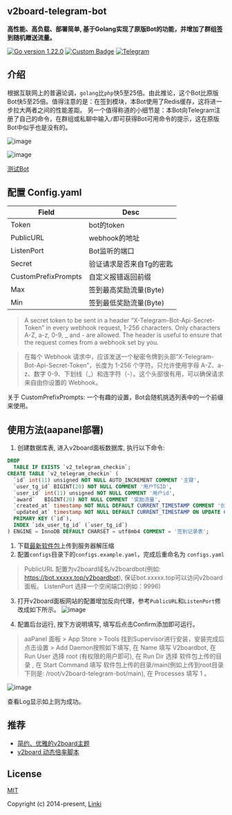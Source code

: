 ## v2board-telegram-bot

**高性能、高负载、部署简单, 基于Golang实现了原版Bot的功能，并增加了群组签到随机赠送流量。**

<p>
  <a href="https://golang.org/doc/devel/release.html#go1.22"><img src="https://img.shields.io/badge/Go-1.22.0-blue.svg" alt="Go version 1.22.0"></a>
  <a href="https://github.com/v2board/v2board/tree/1.7.4"><img alt="Custom Badge" src="https://img.shields.io/badge/v2board-1.7.4-purple?style=flat-square""></a>
  <a href="https://t.me/zeroThemeGroup"><img alt="Telegram" src="https://img.shields.io/badge/交流群组-Telegram-blue?style=flat-square"></a>
</p>

## 介绍
根据互联网上的普遍论调，`golang`比`php`快5至25倍。由此推论，这个Bot比原版Bot快5至25倍。值得注意的是：在签到模块，本Bot使用了Redis缓存，这将进一步拉大两者之间的性能差距。
另一个值得称道的小细节是：本Bot向Telegram注册了自己的命令，在群组或私聊中输入`/`即可获得Bot可用命令的提示，这在原版Bot中似乎也是没有的。

![image](https://github.com/amyouran/v2board-telegram-bot/assets/150254537/5985726c-7ba8-4d61-9617-9ae22991c5db)

![image](https://github.com/amyouran/v2board-telegram-bot/assets/150254537/1202609f-6c1d-460b-89d1-221eda35ac9c)


[测试Bot](https://t.me/zeroThemeGroup)

## 配置 Config.yaml
| Field                 | Desc                                                       | 
| --------------------- | ------------------------------------------------------------ | 
| Token          | bot的token                   |    
| PublicURL                | webhook的地址                               |      
| ListenPort             | Bot监听的端口                         |  
| Secret          | 验证请求是否来自Tg的密匙                   |
| CustomPrefixPrompts          | 自定义报错返回前缀                   |
| Max | 签到最高奖励流量(Byte) | 
| Min | 签到最低奖励流量(Byte) | 

> A secret token to be sent in a header “X-Telegram-Bot-Api-Secret-Token” in every webhook request, 1-256 characters. Only characters A-Z, a-z, 0-9, _ and - are allowed. The header is useful to ensure that the request comes from a webhook set by you.

> 在每个 Webhook 请求中，应该发送一个秘密令牌到头部“X-Telegram-Bot-Api-Secret-Token”，长度为 1-256 个字符。只允许使用字母 A-Z、a-z、数字 0-9、下划线（_）和连字符（-）。这个头部很有用，可以确保请求来自由你设置的 Webhook。

关于 CustomPrefixPrompts: 一个有趣的设置，Bot会随机挑选列表中的一个前缀来使用。

## 使用方法(aapanel部署)
1. 创建数据库表, 进入v2board面板数据库, 执行以下命令:
````sql
DROP 
  TABLE IF EXISTS `v2_telegram_checkin`;
CREATE TABLE `v2_telegram_checkin` (
  `id` int(11) unsigned NOT NULL AUTO_INCREMENT COMMENT '主键', 
  `user_tg_id` BIGINT(20) NOT NULL COMMENT '用户TGID',
  `user_id` int(11) unsigned NOT NULL COMMENT '用户id',  
  `award` 	BIGINT(20) NOT NULL COMMENT '奖励流量', 
  `created_at` timestamp NOT NULL DEFAULT CURRENT_TIMESTAMP COMMENT '创建时间', 
  `updated_at` timestamp NOT NULL DEFAULT CURRENT_TIMESTAMP ON UPDATE CURRENT_TIMESTAMP COMMENT '更新时间', 
  PRIMARY KEY (`id`), 
  INDEX `idx_user_tg_id` (`user_tg_id`)
) ENGINE = InnoDB DEFAULT CHARSET = utf8mb4 COMMENT = '签到记录表';
````
1. 下载[最新软件包](https://github.com/amyouran/v2board-telegram-bot/releases)上传到服务器解压缩
2. 配置`configs`目录下的`configs.example.yaml`，完成后重命名为 `configs.yaml`
   
> PublicURL 配置为v2board域名/v2boardbot(例如: https://bot.xxxxx.top/v2boardbot), 保证bot.xxxxx.top可以访问v2board面板。
> ListenPort 选择一个空闲端口(例如：9996)

3. 打开v2board面板网站的配置增加反向代理，参考`PublicURL`和`ListenPort`修改成如下所示。
![image](https://github.com/amyouran/v2board-telegram-bot/assets/150254537/3551d8f9-2ff8-424f-8d0b-cac69a2619dc)

4. 配置后台运行, 按下方说明填写, 填写后点击Confirm添加即可运行。

> aaPanel 面板 > App Store > Tools
> 找到Supervisor进行安装，安装完成后点击设置 > Add Daemon按照如下填写, 
> 在 Name 填写 V2boardbot, 
> 在 Run User 选择 root (有权限的用户即可), 
> 在 Run Dir 选择 软件包上传的目录 , 
> 在 Start Command 填写 软件包上传的目录/main(例如上传到root目录下则是: /root/v2board-telegram-bot/main), 
> 在 Processes 填写 1 。

![image](https://github.com/amyouran/v2board-telegram-bot/assets/150254537/3abd3737-ba3a-4af9-838e-9f1a5ec226cf)

查看Log显示如上则为成功。

## 推荐

- [简约、优雅的v2board主题](https://github.com/amyouran/V2b-Zero-Theme)
- [v2board 动态倍率脚本](https://github.com/amyouran/v2board-dynamic-rate)

## License

[MIT](https://opensource.org/licenses/MIT)

Copyright (c) 2014-present, [Linki](https://t.me/is_linki)
